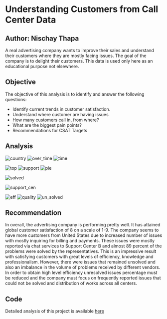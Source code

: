 # Understanding Customers from Call Center Data
## Author: Nischay Thapa
A real advertising company wants to improve their sales and understand their customers where they are mostly facing issues. The goal of the company is to delight their customers. This data is used only here as an educational purpose not elsewhere.

## Objective

The objective of this analysis is to identify and answer the following questions:

* Identify current trends in customer satisfaction.
* Understand where customer are having issues
* How many customers call in, from where?
* What are the biggest pain points?
* Recommendations for CSAT Targets

## Analysis 
![country](https://user-images.githubusercontent.com/46451619/122049730-187f3100-ce26-11eb-9579-d314f9769a1a.JPG)
![over_time](https://user-images.githubusercontent.com/46451619/122049744-1b7a2180-ce26-11eb-8083-709dc4f4c3f9.JPG)
![time](https://user-images.githubusercontent.com/46451619/122049735-19b05e00-ce26-11eb-9971-8bc99d996df2.JPG)

![top](https://user-images.githubusercontent.com/46451619/122049753-1cab4e80-ce26-11eb-9923-7fddabdd2d35.JPG)
![support](https://user-images.githubusercontent.com/46451619/122049725-16b56d80-ce26-11eb-8f86-1536f1138b88.JPG)
![pie](https://user-images.githubusercontent.com/46451619/122049719-15844080-ce26-11eb-97d6-ee58039f84f9.JPG)

![solved](https://user-images.githubusercontent.com/46451619/122049703-11582300-ce26-11eb-8bdb-c51b63e8908c.JPG)

![support_cen](https://user-images.githubusercontent.com/46451619/122049714-13ba7d00-ce26-11eb-8f4d-3db6ccaf1de9.JPG)

![eff](https://user-images.githubusercontent.com/46451619/122049697-0ef5c900-ce26-11eb-9d18-cbf1fbe1877a.JPG)
![quality](https://user-images.githubusercontent.com/46451619/122049699-1026f600-ce26-11eb-9148-6cf2f83a04d7.JPG)
![un_solved](https://user-images.githubusercontent.com/46451619/122049693-0d2c0580-ce26-11eb-986d-be2c9d8778a1.JPG)

## Recommendation

In overall, the advertising company is performing pretty well. It has attained global customer satisfaction of 8 on a scale of 1-9. The company seems to have more customers from United States due to increased number of issues with mostly inquiring for billing and payments. These issues were mostly reported via chat services to Support Center B and almost 89 percent of the problems were solved by the representatives. This is an impressive result with satisfying customers with great levels of efficiency, knowledge and professionalism. However, there were issues that remained unsolved and also an imbalance in the volume of problems received by different vendors. In order to obtain high level efficiency unresolved issues percentage must be reduced and the company must focus on frequently reported issues that could not be solved and distribution of works across all centers.

## Code

Detailed analysis of this project is available [here](https://nbviewer.jupyter.org/github/nischaybikramthapa/CallCenter_Analysis/blob/d4938dc07a538f944ab976c331af32106cd7abf8/CallCenter_Analysis.ipynb)
